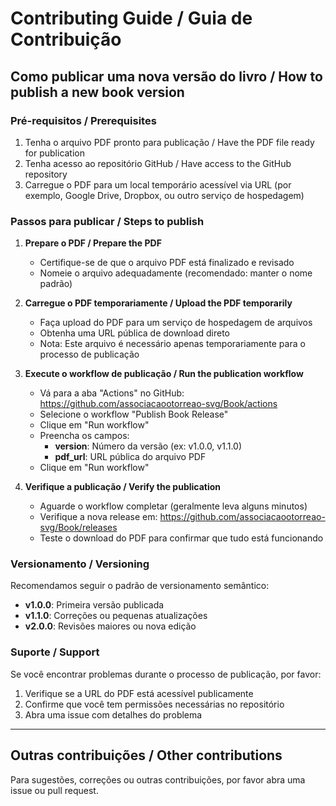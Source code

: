 # Contributing Guide / Guia de Contribuição

## Como publicar uma nova versão do livro / How to publish a new book version

### Pré-requisitos / Prerequisites

1. Tenha o arquivo PDF pronto para publicação / Have the PDF file ready for publication
2. Tenha acesso ao repositório GitHub / Have access to the GitHub repository
3. Carregue o PDF para um local temporário acessível via URL (por exemplo, Google Drive, Dropbox, ou outro serviço de hospedagem)

### Passos para publicar / Steps to publish

1. **Prepare o PDF / Prepare the PDF**
   - Certifique-se de que o arquivo PDF está finalizado e revisado
   - Nomeie o arquivo adequadamente (recomendado: manter o nome padrão)

2. **Carregue o PDF temporariamente / Upload the PDF temporarily**
   - Faça upload do PDF para um serviço de hospedagem de arquivos
   - Obtenha uma URL pública de download direto
   - Nota: Este arquivo é necessário apenas temporariamente para o processo de publicação

3. **Execute o workflow de publicação / Run the publication workflow**
   - Vá para a aba "Actions" no GitHub: https://github.com/associacaootorreao-svg/Book/actions
   - Selecione o workflow "Publish Book Release"
   - Clique em "Run workflow"
   - Preencha os campos:
     - **version**: Número da versão (ex: v1.0.0, v1.1.0)
     - **pdf_url**: URL pública do arquivo PDF
   - Clique em "Run workflow"

4. **Verifique a publicação / Verify the publication**
   - Aguarde o workflow completar (geralmente leva alguns minutos)
   - Verifique a nova release em: https://github.com/associacaootorreao-svg/Book/releases
   - Teste o download do PDF para confirmar que tudo está funcionando

### Versionamento / Versioning

Recomendamos seguir o padrão de versionamento semântico:

- **v1.0.0**: Primeira versão publicada
- **v1.1.0**: Correções ou pequenas atualizações
- **v2.0.0**: Revisões maiores ou nova edição

### Suporte / Support

Se você encontrar problemas durante o processo de publicação, por favor:
1. Verifique se a URL do PDF está acessível publicamente
2. Confirme que você tem permissões necessárias no repositório
3. Abra uma issue com detalhes do problema

---

## Outras contribuições / Other contributions

Para sugestões, correções ou outras contribuições, por favor abra uma issue ou pull request.
